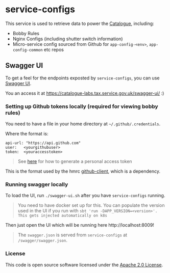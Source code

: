 
# service-configs

This service is used to retrieve data to power the [Catalogue](https://github.com/hmrc/catalogue-frontend), including:

 * Bobby Rules
 * Nginx Configs (including shutter switch information)
 * Micro-service config sourced from Github for `app-config-<env>`, `app-config-common` etc repos

## Swagger UI

To get a feel for the endpoints exposted by `service-configs`, you can use
[Swagger UI](https://swagger.io/tools/swagger-ui/).

You an access it at https://catalogue-labs.tax.service.gov.uk/swagger-ui/ :)

### Setting up Github tokens locally (required for viewing bobby rules)

You need to have a file in your home directory at `~/.github/.credentials`.

Where the format is: 

```
api-url: "https://api.github.com"
user:	<yourgithubuser>
token:	<youraccesstoken>
```

> See [here](https://help.github.com/en/articles/creating-a-personal-access-token-for-the-command-line) for how
 to generate a personal access token
 
This is the format used by the hmrc [github-client](https://github.com/hmrc/github-client), which is a dependency.

### Running swagger locally

To load the UI, run `./swagger-ui.sh` after you have `service-configs` running.

> You need to have docker set up for this. You can populate the version used in the UI if you run with
`sbt 'run -DAPP_VERSION=<version>'. This gets injected automatically on k8s`

Then just open the UI which will be running here http://localhost:8009! 

> The `swagger.json` is served from `service-configs` at `/swagger/swagger.json`.

### License

This code is open source software licensed under the [Apache 2.0 License]("http://www.apache.org/licenses/LICENSE-2.0.html").
